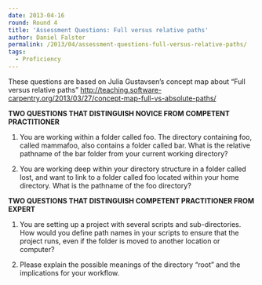 ```yaml
---
date: 2013-04-16
round: Round 4
title: 'Assessment Questions: Full versus relative paths'
author: Daniel Falster
permalink: /2013/04/assessment-questions-full-versus-relative-paths/
tags:
  - Proficiency
---
```

These questions are based on Julia Gustavsen&#8217;s concept map about &#8220;Full versus relative paths&#8221; http://teaching.software-carpentry.org/2013/03/27/concept-map-full-vs-absolute-paths/

**TWO QUESTIONS THAT DISTINGUISH NOVICE FROM COMPETENT PRACTITIONER**  
1. You are working within a folder called foo. The directory containing foo, called mammafoo, also contains a folder called bar. What is the relative pathname of the bar folder from your current working directory?

2. You are working deep within your directory structure in a folder called lost, and want to link to a folder called foo located within your home directory. What is the pathname of the foo directory?

**TWO QUESTIONS THAT DISTINGUISH COMPETENT PRACTITIONER FROM EXPERT**  
1. You are setting up a project with several scripts and sub-directories. How would you define path names in your scripts to ensure that the project runs, even if the folder is moved to another location or computer?

2. Please explain the possible meanings of the directory &#8220;root&#8221; and the implications for your workflow.
